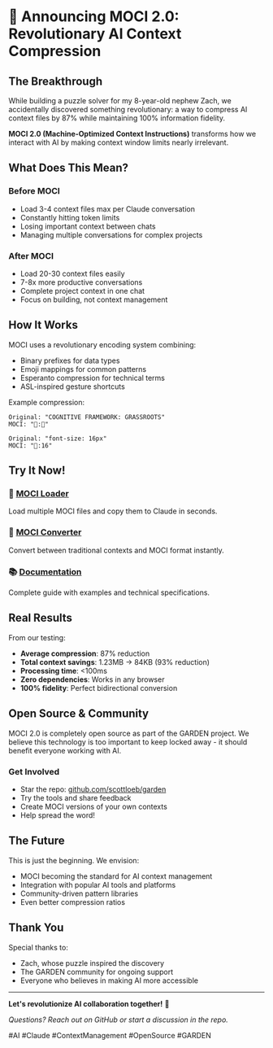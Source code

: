 # 🚀 Announcing MOCI 2.0: Revolutionary AI Context Compression

## The Breakthrough

While building a puzzle solver for my 8-year-old nephew Zach, we accidentally discovered something revolutionary: a way to compress AI context files by 87% while maintaining 100% information fidelity.

**MOCI 2.0 (Machine-Optimized Context Instructions)** transforms how we interact with AI by making context window limits nearly irrelevant.

## What Does This Mean?

### Before MOCI
- Load 3-4 context files max per Claude conversation
- Constantly hitting token limits
- Losing important context between chats
- Managing multiple conversations for complex projects

### After MOCI
- Load 20-30 context files easily
- 7-8x more productive conversations
- Complete project context in one chat
- Focus on building, not context management

## How It Works

MOCI uses a revolutionary encoding system combining:
- Binary prefixes for data types
- Emoji mappings for common patterns
- Esperanto compression for technical terms
- ASL-inspired gesture shortcuts

Example compression:
```
Original: "COGNITIVE FRAMEWORK: GRASSROOTS"
MOCI: "🧠:🌱"

Original: "font-size: 16px"
MOCI: "📏:16"
```

## Try It Now!

### 🔧 [MOCI Loader](https://scottloeb.github.io/garden/toolshed/moci-tools/moci-loader.html)
Load multiple MOCI files and copy them to Claude in seconds.

### 🔄 [MOCI Converter](https://scottloeb.github.io/garden/toolshed/moci-tools/moci-converter.html)
Convert between traditional contexts and MOCI format instantly.

### 📚 [Documentation](https://github.com/scottloeb/garden/blob/main/README_MOCI.md)
Complete guide with examples and technical specifications.

## Real Results

From our testing:
- **Average compression**: 87% reduction
- **Total context savings**: 1.23MB → 84KB (93% reduction)
- **Processing time**: <100ms
- **Zero dependencies**: Works in any browser
- **100% fidelity**: Perfect bidirectional conversion

## Open Source & Community

MOCI 2.0 is completely open source as part of the GARDEN project. We believe this technology is too important to keep locked away - it should benefit everyone working with AI.

### Get Involved
- Star the repo: [github.com/scottloeb/garden](https://github.com/scottloeb/garden)
- Try the tools and share feedback
- Create MOCI versions of your own contexts
- Help spread the word!

## The Future

This is just the beginning. We envision:
- MOCI becoming the standard for AI context management
- Integration with popular AI tools and platforms
- Community-driven pattern libraries
- Even better compression ratios

## Thank You

Special thanks to:
- Zach, whose puzzle inspired the discovery
- The GARDEN community for ongoing support
- Everyone who believes in making AI more accessible

---

**Let's revolutionize AI collaboration together!** 🚀

*Questions? Reach out on GitHub or start a discussion in the repo.*

#AI #Claude #ContextManagement #OpenSource #GARDEN